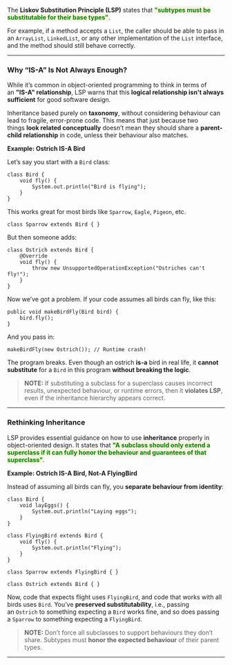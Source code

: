 
The **Liskov Substitution Principle (LSP)** states that <span style="color:green;font-weight:bold;background:beige;">"subtypes must be substitutable for their base types"</span>.

For example, if a method accepts a `List`, the caller should be able to pass in an `ArrayList`, `LinkedList`, or any other implementation of the `List` interface, and the method should still behave correctly.

---
### **Why “IS-A” Is Not Always Enough**?

While it’s common in object-oriented programming to think in terms of an **"IS-A" relationship**, LSP warns that this **logical relationship isn't always sufficient** for good software design. 

Inheritance based purely on **taxonomy**, without considering behaviour can lead to fragile, error-prone code. This means that just because two things **look related conceptually** doesn’t mean they should share a **parent-child relationship** in code, unless their behaviour also matches.

**Example: Ostrich IS-A Bird**

Let’s say you start with a `Bird` class:

```
class Bird {
    void fly() {
        System.out.println("Bird is flying");
    }
}
```

This works great for most birds like `Sparrow`, `Eagle`, `Pigeon`, etc.

```
class Sparrow extends Bird { }
```

But then someone adds:

```
class Ostrich extends Bird {
    @Override
    void fly() {
        throw new UnsupportedOperationException("Ostriches can't fly!");
    }
}
```

Now we’ve got a problem. If your code assumes all birds can fly, like this:

```
public void makeBirdFly(Bird bird) {
    bird.fly();
}
```

And you pass in:

```
makeBirdFly(new Ostrich()); // Runtime crash!
```

The program breaks. Even though an ostrich **is-a** bird in real life, it **cannot substitute** for a `Bird` in this program **without breaking the logic**. 

> **NOTE:** If substituting a subclass for a superclass causes incorrect results, unexpected behaviour, or runtime errors, then it **violates LSP**, even if the inheritance hierarchy appears correct.

---
### **Rethinking Inheritance**

LSP provides essential guidance on how to use **inheritance** properly in object-oriented design. It states that <span style="color:green;font-weight:bold;background:beige;">"A subclass should only extend a superclass if it can fully honor the behaviour and guarantees of that superclass"</span>. 

**Example: Ostrich IS-A Bird, Not-A FlyingBird**

Instead of assuming all birds can fly, you **separate behaviour from identity**:

```
class Bird {
    void layEggs() {
        System.out.println("Laying eggs");
    }
}

class FlyingBird extends Bird {
    void fly() {
        System.out.println("Flying");
    }
}

class Sparrow extends FlyingBird { }

class Ostrich extends Bird { }
```

Now, code that expects flight uses `FlyingBird`, and code that works with all birds uses `Bird`. You’ve **preserved substitutability**, i.e., passing an `Ostrich` to something expecting a `Bird` works fine, and so does passing a `Sparrow` to something expecting a `FlyingBird`.

> **NOTE:** Don’t force all subclasses to support behaviours they don’t share. Subtypes must **honor the expected behaviour** of their parent types.

---
